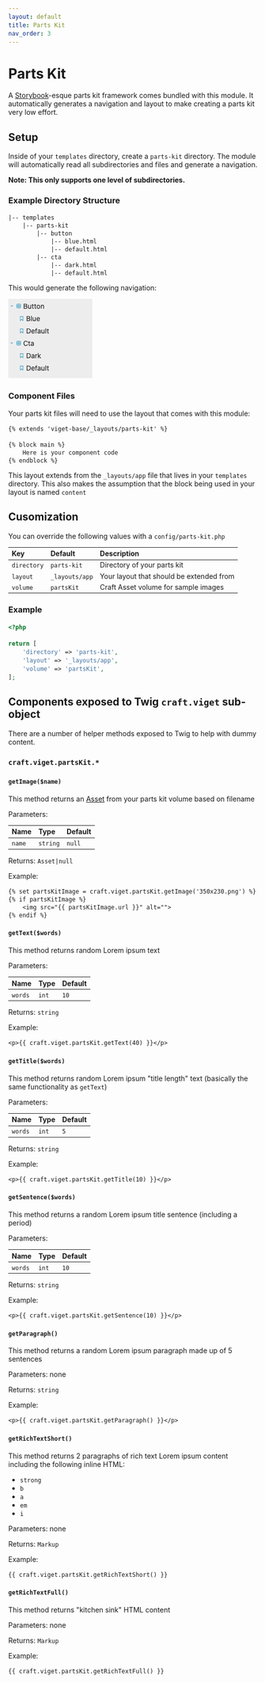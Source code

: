 ```yaml
---
layout: default
title: Parts Kit
nav_order: 3
---
```


# Parts Kit

A [Storybook](https://storybook.js.org/)-esque parts kit framework comes bundled with this module. It automatically generates a navigation and layout to make creating a parts kit very low effort.

## Setup

Inside of your `templates` directory, create a `parts-kit` directory. The module will automatically read all subdirectories and files and generate a navigation.

**Note: This only supports one level of subdirectories.**

### Example Directory Structure

```
|-- templates
    |-- parts-kit
        |-- button
            |-- blue.html
            |-- default.html
        |-- cta
            |-- dark.html
            |-- default.html
```

This would generate the following navigation:

<img src="resources/parts-kit-nav.png" alt="Parts Kit Navigation">

### Component Files

Your parts kit files will need to use the layout that comes with this module:

<!-- {% raw %} -->
```twig
{% extends 'viget-base/_layouts/parts-kit' %}

{% block main %}
    Here is your component code
{% endblock %}
```
<!-- {% endraw %} -->

This layout extends from the `_layouts/app` file that lives in your `templates` directory. This also makes the assumption that the block being used in your layout is named `content`

## Cusomization

You can override the following values with a `config/parts-kit.php`

| Key         | Default        | Description                              |
|:------------|:---------------|:-----------------------------------------|
| `directory` | `parts-kit`    | Directory of your parts kit              |
| `layout`    | `_layouts/app` | Your layout that should be extended from |
| `volume`    | `partsKit`     | Craft Asset volume for sample images     |

### Example

```php
<?php

return [
    'directory' => 'parts-kit',
    'layout' => '_layouts/app',
    'volume' => 'partsKit',
];
```

## Components exposed to Twig `craft.viget` sub-object

There are a number of helper methods exposed to Twig to help with dummy content.

### `craft.viget.partsKit.*`

#### `getImage($name)`

This method returns an [Asset](https://docs.craftcms.com/api/v3/craft-elements-asset.html) from your parts kit volume based on filename

Parameters:

| Name   | Type     | Default |
|:-------|:---------|:--------|
| `name` | `string` | `null`  |

Returns: `Asset|null`

Example:

<!-- {% raw %} -->
```twig
{% set partsKitImage = craft.viget.partsKit.getImage('350x230.png') %}
{% if partsKitImage %}
    <img src="{{ partsKitImage.url }}" alt="">
{% endif %}
```
<!-- {% endraw %} -->

#### `getText($words)`

This method returns random Lorem ipsum text

Parameters:

| Name    | Type  | Default |
|:--------|:------|:--------|
| `words` | `int` | `10`    |

Returns: `string`

Example:

<!-- {% raw %} -->
```twig
<p>{{ craft.viget.partsKit.getText(40) }}</p>
```
<!-- {% endraw %} -->

#### `getTitle($words)`

This method returns random Lorem ipsum "title length" text (basically the same functionality as `getText`)

Parameters:

| Name    | Type  | Default |
|:--------|:------|:--------|
| `words` | `int` | `5`     |

Returns: `string`

Example:

<!-- {% raw %} -->
```twig
<p>{{ craft.viget.partsKit.getTitle(10) }}</p>
```
<!-- {% endraw %} -->

#### `getSentence($words)`

This method returns a random Lorem ipsum title sentence (including a period)

Parameters:

| Name    | Type  | Default |
|:--------|:------|:--------|
| `words` | `int` | `10`    |

Returns: `string`

Example:

<!-- {% raw %} -->
```twig
<p>{{ craft.viget.partsKit.getSentence(10) }}</p>
```
<!-- {% endraw %} -->

#### `getParagraph()`

This method returns a random Lorem ipsum paragraph made up of 5 sentences

Parameters: none

Returns: `string`

Example:

<!-- {% raw %} -->
```twig
<p>{{ craft.viget.partsKit.getParagraph() }}</p>
```
<!-- {% endraw %} -->

#### `getRichTextShort()`

This method returns 2 paragraphs of rich text Lorem ipsum content including the following inline HTML:

- `strong`
- `b`
- `a`
- `em`
- `i`

Parameters: none

Returns: `Markup`

Example:

<!-- {% raw %} -->
```twig
{{ craft.viget.partsKit.getRichTextShort() }}
```
<!-- {% endraw %} -->

#### `getRichTextFull()`

This method returns "kitchen sink" HTML content

Parameters: none

Returns: `Markup`

Example:

<!-- {% raw %} -->
```twig
{{ craft.viget.partsKit.getRichTextFull() }}
```
<!-- {% endraw %} -->
